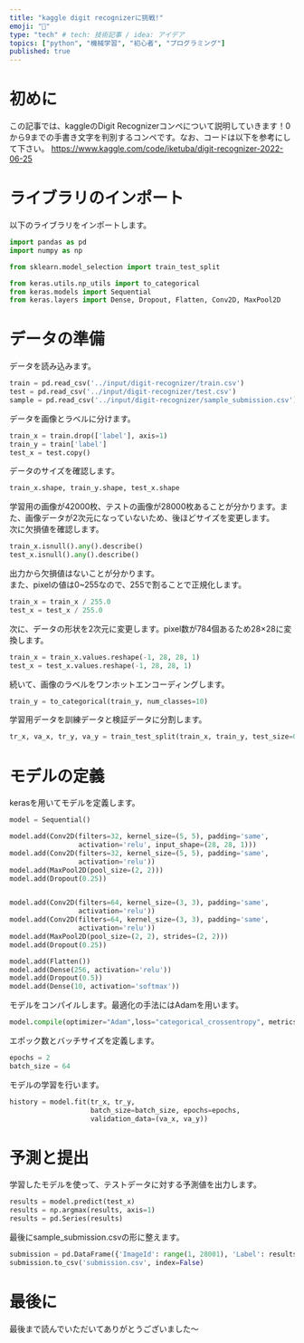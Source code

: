 ```yaml
---
title: "kaggle digit recognizerに挑戦!"
emoji: "👋"
type: "tech" # tech: 技術記事 / idea: アイデア
topics: ["python", "機械学習", "初心者", "プログラミング"]
published: true
---
```

# 初めに
この記事では、kaggleのDigit Recognizerコンペについて説明していきます！0から9までの手書き文字を判別するコンペです。なお、コードは以下を参考にして下さい。
https://www.kaggle.com/code/iketuba/digit-recognizer-2022-06-25

# ライブラリのインポート
以下のライブラリをインポートします。
```py
import pandas as pd
import numpy as np

from sklearn.model_selection import train_test_split

from keras.utils.np_utils import to_categorical
from keras.models import Sequential
from keras.layers import Dense, Dropout, Flatten, Conv2D, MaxPool2D
```

# データの準備
データを読み込みます。
```py
train = pd.read_csv('../input/digit-recognizer/train.csv')
test = pd.read_csv('../input/digit-recognizer/test.csv')
sample = pd.read_csv('../input/digit-recognizer/sample_submission.csv')
```

データを画像とラベルに分けます。
```py
train_x = train.drop(['label'], axis=1)
train_y = train['label']
test_x = test.copy()
```

データのサイズを確認します。
```py
train_x.shape, train_y.shape, test_x.shape
```

学習用の画像が42000枚、テストの画像が28000枚あることが分かります。また、画像データが2次元になっていないため、後ほどサイズを変更します。<br>次に欠損値を確認します。
```py
train_x.isnull().any().describe()
test_x.isnull().any().describe()
```

出力から欠損値はないことが分かります。<br>また、pixelの値は0~255なので、255で割ることで正規化します。
```py
train_x = train_x / 255.0
test_x = test_x / 255.0
```

次に、データの形状を2次元に変更します。pixel数が784個あるため28×28に変換します。
```py
train_x = train_x.values.reshape(-1, 28, 28, 1)
test_x = test_x.values.reshape(-1, 28, 28, 1)
```

続いて、画像のラベルをワンホットエンコーディングします。
```py
train_y = to_categorical(train_y, num_classes=10)
```

学習用データを訓練データと検証データに分割します。
```py
tr_x, va_x, tr_y, va_y = train_test_split(train_x, train_y, test_size=0.2, random_state=0)
```

# モデルの定義
kerasを用いてモデルを定義します。
```py
model = Sequential()

model.add(Conv2D(filters=32, kernel_size=(5, 5), padding='same',
                 activation='relu', input_shape=(28, 28, 1)))
model.add(Conv2D(filters=32, kernel_size=(5, 5), padding='same',
                 activation='relu'))
model.add(MaxPool2D(pool_size=(2, 2)))
model.add(Dropout(0.25))


model.add(Conv2D(filters=64, kernel_size=(3, 3), padding='same',
                 activation='relu'))
model.add(Conv2D(filters=64, kernel_size=(3, 3), padding='same',
                 activation='relu'))
model.add(MaxPool2D(pool_size=(2, 2), strides=(2, 2)))
model.add(Dropout(0.25))

model.add(Flatten())
model.add(Dense(256, activation='relu'))
model.add(Dropout(0.5))
model.add(Dense(10, activation='softmax'))
```

モデルをコンパイルします。最適化の手法にはAdamを用います。
```py
model.compile(optimizer="Adam",loss="categorical_crossentropy", metrics=["accuracy"])
```

エポック数とバッチサイズを定義します。
```py
epochs = 2
batch_size = 64
```

モデルの学習を行います。
```py
history = model.fit(tr_x, tr_y, 
                    batch_size=batch_size, epochs=epochs, 
                    validation_data=(va_x, va_y))
```

# 予測と提出
学習したモデルを使って、テストデータに対する予測値を出力します。
```py
results = model.predict(test_x)
results = np.argmax(results, axis=1)
results = pd.Series(results)
```

最後にsample_submission.csvの形に整えます。
```py
submission = pd.DataFrame({'ImageId': range(1, 28001), 'Label': results})
submission.to_csv('submission.csv', index=False)
```

# 最後に
最後まで読んでいただいてありがとうございました～